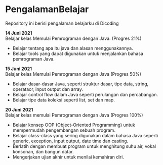# PengalamanBelajar
Repository ini berisi pengalaman belajarku di Dicoding 

**14 Juni 2021**  
Belajar kelas Memulai Pemrograman dengan Java. (Progres 21%)
* Belajar tentang apa itu java dan alasan menggunakannya.
* Belajar tools yang dapat digunakan untuk menjalankan bahasa pemrograman Java.

**15 Juni 2021**  
Belajar kelas Memulai Pemrograman dengan Java (Progres 50%)
* Belajar dasar-dasar Java, seperti struktur dasar, tipe data, string, operataor, input output dan array.
* Belajar control flow dalam Java seperti perulangan dan percabangan.
* Belajar tipe data koleksi seperti list, set dan map.

**20 Juni 2021**  
Belajar kelas memulai Pemrograman dengan Java (Progres 100%)
* Belajar konsep OOP (Object-Oriented Programming) untuk mempermudah pengembangan sebuah program.
* Belajar class-class yang sering digunakan dalam bahasa Java seperti generic, exception, input output, date time dan casting.
* Berlatih dengan membuat program untuk menghitung suhu air, vokal konsonan, dan bangun datar.
* Mengerjakan ujian akhir untuk menilai kemahiran diri.
